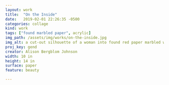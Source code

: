 ```yaml
---
layout: work
title:  "On the Inside"
date:   2019-02-01 22:26:35 -0500
categories: collage
kind: work
tags: ["found marbled paper", acrylic]
img_path: /assets/img/works/on-the-inside.jpg
img_alt: a cut-out silhouette of a woman into found red paper marbled with white and blue on a blue background
proj_key: gend
creator: Alison Bergblom Johnson
width: 10 in
height: 14 in
surface: paper
feature: beauty

---
```

